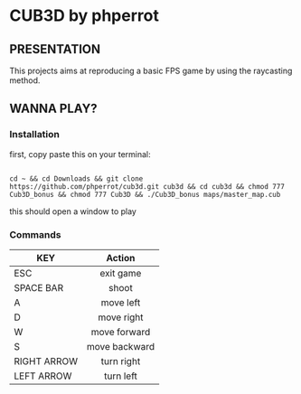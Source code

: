 # CUB3D by phperrot
## PRESENTATION

This projects aims at reproducing a basic FPS game by using the raycasting method.

## WANNA PLAY?
### Installation

first, copy paste this on your terminal:

```shell

cd ~ && cd Downloads && git clone https://github.com/phperrot/cub3d.git cub3d && cd cub3d && chmod 777 Cub3D_bonus && chmod 777 Cub3D && ./Cub3D_bonus maps/master_map.cub

```
this should open a window to play

### Commands

| KEY           | Action        |
| ------------- |:-------------:|
| ESC           | exit game     |
| SPACE BAR     | shoot         |
| A             | move left     |
| D             | move right    |
| W             | move forward  |
| S             | move backward |
| RIGHT ARROW   | turn right    |
| LEFT ARROW    | turn left     |






